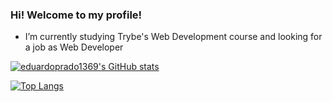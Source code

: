 ### Hi! Welcome to my profile! 
- I’m currently studying Trybe's Web Development course and looking for a job as Web Developer

[![eduardoprado1369's GitHub stats](https://github-readme-stats.vercel.app/api?username=eduardoprado1369)](https://github.com/anuraghazra/github-readme-stats)

[![Top Langs](https://github-readme-stats.vercel.app/api/top-langs/?username=eduardoprado1369)](https://github.com/anuraghazra/github-readme-stats)
